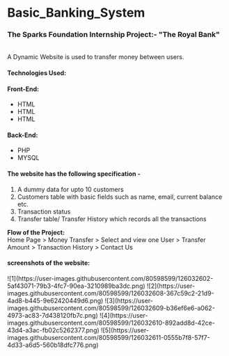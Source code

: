 # Basic_Banking_System
<b><h3>The Sparks Foundation Internship Project:- "The Royal Bank"</h3> </b> </br>
A Dynamic Website is used to transfer money between users.
<h4><b>Technologies Used:</b></h4>
<h4>Front-End:</h4>
<ul>
  <li>HTML</li>
  <li>HTML</li>
  <li>HTML</li>
 </ul>
 <h4>Back-End:</h4>
 <ul>
  <li>PHP</li>
  <li>MYSQL</li>
 </ul>
 <h4>The website has the following specification -</h4>
 <ol>
  <li>A dummy data for upto 10 customers</li>
  <li>Customers table with basic fields such as name, email, current balance etc.</li>
  <li>Transaction status</li>
  <li>Transfer table/ Transfer History which records all the transactions</li>
 </ol>
  <b>Flow of the Project:</b><br>
  Home Page > Money Transfer > Select and view one User > Transfer Amount > Transaction History > Contact Us<br>
 <h4>screenshots of the website:</h4>
![1](https://user-images.githubusercontent.com/80598599/126032602-5af43071-79b3-4fc7-90ea-3210989ba3dc.png)
![2](https://user-images.githubusercontent.com/80598599/126032608-367c59c2-21d9-4ad8-b445-9e62420449d6.png)
![3](https://user-images.githubusercontent.com/80598599/126032609-b36ef6e6-a062-4973-ac83-7d438120fb7c.png)
![4](https://user-images.githubusercontent.com/80598599/126032610-892add8d-42ce-43d4-a3ac-fb02c5262377.png)
![5](https://user-images.githubusercontent.com/80598599/126032611-0555b7f8-57f7-4d33-a6d5-560b18dfc776.png)
  
 
 

